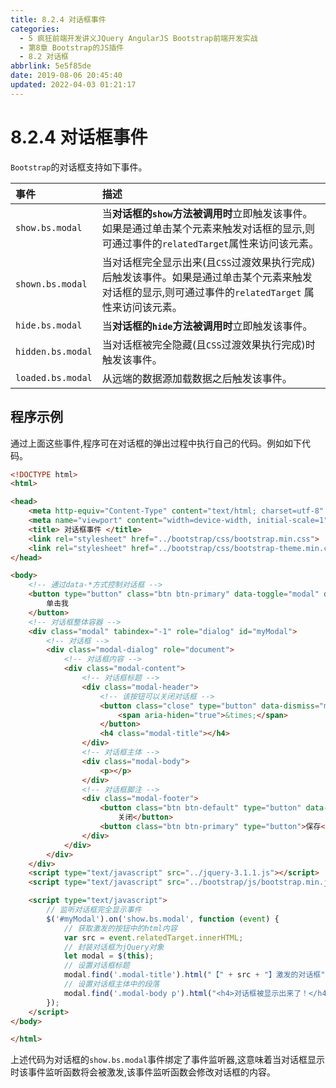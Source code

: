 ```yaml
---
title: 8.2.4 对话框事件
categories: 
  - 5 疯狂前端开发讲义JQuery AngularJS Bootstrap前端开发实战
  - 第8章 Bootstrap的JS插件
  - 8.2 对话框
abbrlink: 5e5f85de
date: 2019-08-06 20:45:40
updated: 2022-04-03 01:21:17
---
```

# 8.2.4 对话框事件 #
`Bootstrap`的对话框支持如下事件。

|事件|描述|
|:---|:---|
|`show.bs.modal`|当**对话框的`show`方法被调用时**立即触发该事件。如果是通过单击某个元素来触发对话框的显示,则可通过事件的`relatedTarget`属性来访问该元素。|
|`shown.bs.modal`|当对话框完全显示出来(且`CSS`过渡效果执行完成)后触发该事件。如果是通过单击某个元素来触发对话框的显示,则可通过事件的`relatedTarget` 属性来访问该元素。|
|`hide.bs.modal`|当**对话框的`hide`方法被调用时**立即触发该事件。|
|`hidden.bs.modal`|当对话框被完全隐藏(且`CSS`过渡效果执行完成)时触发该事件。|
|`loaded.bs.modal`|从远端的数据源加载数据之后触发该事件。|
## 程序示例 ##
通过上面这些事件,程序可在对话框的弹出过程中执行自己的代码。例如如下代码。
```html
<!DOCTYPE html>
<html>

<head>
    <meta http-equiv="Content-Type" content="text/html; charset=utf-8" />
    <meta name="viewport" content="width=device-width, initial-scale=1">
    <title> 对话框事件 </title>
    <link rel="stylesheet" href="../bootstrap/css/bootstrap.min.css">
    <link rel="stylesheet" href="../bootstrap/css/bootstrap-theme.min.css">
</head>

<body>
    <!-- 通过data-*方式控制对话框 -->
    <button type="button" class="btn btn-primary" data-toggle="modal" data-target="#myModal">
        单击我
    </button>
    <!-- 对话框整体容器 -->
    <div class="modal" tabindex="-1" role="dialog" id="myModal">
        <!-- 对话框 -->
        <div class="modal-dialog" role="document">
            <!-- 对话框内容 -->
            <div class="modal-content">
                <!-- 对话框标题 -->
                <div class="modal-header">
                    <!-- 该按钮可以关闭对话框 -->
                    <button class="close" type="button" data-dismiss="modal">
                        <span aria-hiden="true">&times;</span>
                    </button>
                    <h4 class="modal-title"></h4>
                </div>
                <!-- 对话框主体 -->
                <div class="modal-body">
                    <p></p>
                </div>
                <!-- 对话框脚注 -->
                <div class="modal-footer">
                    <button class="btn btn-default" type="button" data-dismiss="modal">
                        关闭</button>
                    <button class="btn btn-primary" type="button">保存</button>
                </div>
            </div>
        </div>
    </div>
    <script type="text/javascript" src="../jquery-3.1.1.js"></script>
    <script type="text/javascript" src="../bootstrap/js/bootstrap.min.js"></script>

    <script type="text/javascript">
        // 监听对话框完全显示事件
        $('#myModal').on('show.bs.modal', function (event) {
            // 获取激发的按钮中的html内容
            var src = event.relatedTarget.innerHTML;
            // 封装对话框为jQuery对象
            let modal = $(this);
            // 设置对话框标题
            modal.find('.modal-title').html("【" + src + "】激发的对话框")
            // 设置对话框主体中的段落
            modal.find('.modal-body p').html("<h4>对话框被显示出来了！</h4>");
        });
    </script>
</body>

</html>
```
上述代码为对话框的`show.bs.modal`事件绑定了事件监听器,这意味着当对话框显示时该事件监听函数将会被激发,该事件监听函数会修改对话框的内容。


